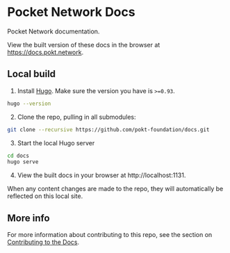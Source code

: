 # Pocket Network Docs

Pocket Network documentation.

View the built version of these docs in the browser at https://docs.pokt.network.

## Local build

1. Install [Hugo](https://gohugo.io/getting-started/installing/). Make sure the version you have is `>=0.93`.

```sh
hugo --version
```

2. Clone the repo, pulling in all submodules:

```sh
git clone --recursive https://github.com/pokt-foundation/docs.git
```

3. Start the local Hugo server

```sh
cd docs
hugo serve
```

4. View the built docs in your browser at http://localhost:1131.

When any content changes are made to the repo, they will automatically be reflected on this local site.


## More info

For more information about contributing to this repo, see the section on [Contributing to the Docs](https://docs.pokt.network/contributing/).